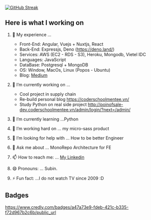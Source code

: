 
[![GitHub Streak](https://streak-stats.demolab.com?user=hoangtranson&exclude_days=Sun%2CSat)](https://git.io/streak-stats)

## Here is what I working on 

1. 🔭 My experience ...
    - Front-End: Angular, Vuejs + Nuxtjs, React
    - Back-End: Expressjs, Deno (https://deno.land/)
    - Services: AWS (EC2 - RDS - S3), Heroku, Mongodb, Vietel IDC
    - Languages: JavaScript
    - DataBase: Postgresql + MongoDB
    - OS: Window, MacOs, Linux (Popos - Ubuntu)
    - Blog: [Medium](https://medium.com/@transonhoang)
2. 👋 I’m currently working on ...
    - Cool project in supply chain
    - Re-build personal blog https://coderschoolmentee.vn/
    - Study Python on real side project http://poinofsale-dev.coderschoolmentee.vn/admin/login/?next=/admin/
        
3. 🌱 I’m currently learning ...Python
    
4. 👯 I’m working hard on ... my micro-sass product
5. 🤔 I’m looking for help with ... How to be better Engineer
6. 💬 Ask me about ... MonoRepo Architecture for FE
7. 📫 How to reach me: ... [My Linkedin](https://www.linkedin.com/in/hoangtranson/)
8. 😄 Pronouns: ... Subin.
9. ⚡ Fun fact: ...I do not watch TV since 2009 :D 

## Badges

https://www.credly.com/badges/a47a73e9-fdeb-421c-b335-f72d967b2c6b/public_url
